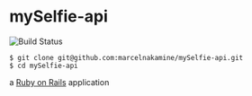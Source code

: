 # mySelfie-api

![Build Status](https://codeship.com/projects/62114cb0-0059-0134-57f5-1e95689fe79f/status?branch=master)

```
$ git clone git@github.com:marcelnakamine/mySelfie-api.git
$ cd mySelfie-api
```

a [Ruby on Rails](http://rubyonrails.org/) application
